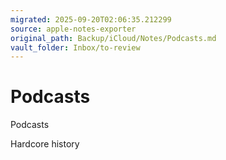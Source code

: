 ```yaml
---
migrated: 2025-09-20T02:06:35.212299
source: apple-notes-exporter
original_path: Backup/iCloud/Notes/Podcasts.md
vault_folder: Inbox/to-review
---
```

# Podcasts

Podcasts

Hardcore history

